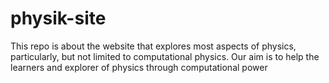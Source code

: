 # physik-site
This repo is about the website that explores most aspects of physics, particularly, but not limited to computational physics. Our aim is to help the learners and explorer of physics through computational power
